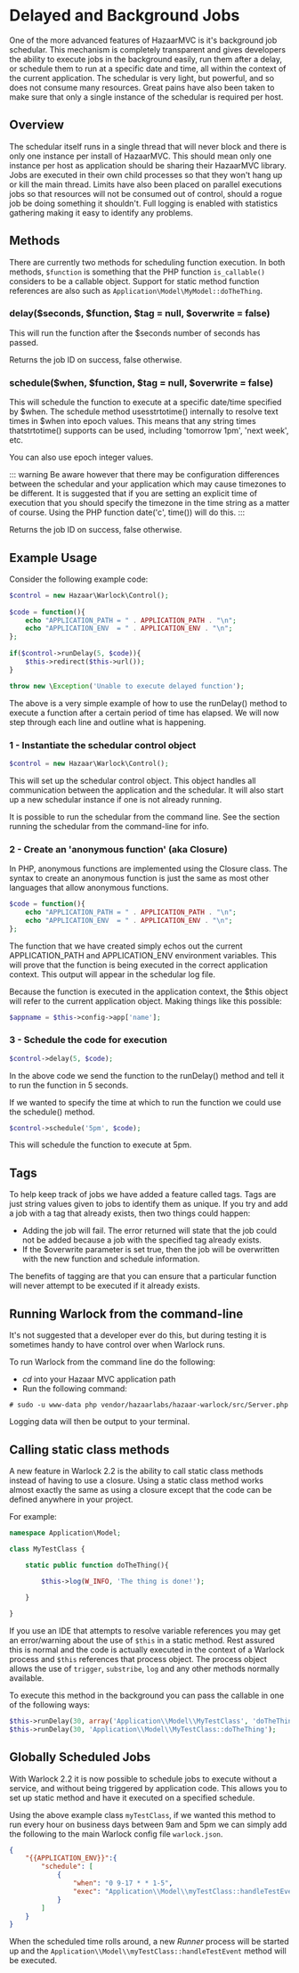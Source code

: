 # Delayed and Background Jobs

One of the more advanced features of HazaarMVC is it's background job schedular. This mechanism is completely transparent and gives developers the ability to execute jobs in the background easily, run them after a delay, or schedule them to run at a specific date and time, all within the context of the current application. The schedular is very light, but powerful, and so does not consume many resources. Great pains have also been taken to make sure that only a single instance of the schedular is required per host.

## Overview

The schedular itself runs in a single thread that will never block and there is only one instance per install of HazaarMVC. This should mean only one instance per host as application should be sharing their HazaarMVC library. Jobs are executed in their own child processes so that they won't hang up or kill the main thread. Limits have also been placed on parallel executions jobs so that resources will not be consumed out of control, should a rogue job be doing something it shouldn't. Full logging is enabled with statistics gathering making it easy to identify any problems.

## Methods

There are currently two methods for scheduling function execution.  In both methods, `$function` is something that the PHP function `is_callable()` considers to be a callable object.  Support for static method function references are also such as `Application\Model\MyModel::doTheThing`.

### delay($seconds, $function, $tag = null, $overwrite = false)

This will run the function after the $seconds number of seconds has passed.

Returns the job ID on success, false otherwise.

### schedule($when, $function, $tag = null, $overwrite = false)

This will schedule the function to execute at a specific date/time specified by $when. The schedule method usesstrtotime() internally to resolve text times in $when into epoch values. This means that any string times thatstrtotime() supports can be used, including 'tomorrow 1pm', 'next week', etc.

You can also use epoch integer values.

::: warning 
Be aware however that there may be configuration differences between the schedular and your application which may cause timezones to be different. It is suggested that if you are setting an explicit time of execution that you should specify the timezone in the time string as a matter of course. Using the PHP function date('c', time()) will do this.
:::

Returns the job ID on success, false otherwise.

## Example Usage

Consider the following example code:

```php
$control = new Hazaar\Warlock\Control();
    
$code = function(){
    echo "APPLICATION_PATH = " . APPLICATION_PATH . "\n";        
    echo "APPLICATION_ENV  = " . APPLICATION_ENV . "\n";
};
    
if($control->runDelay(5, $code)){
    $this->redirect($this->url());
}

throw new \Exception('Unable to execute delayed function');
```

The above is a very simple example of how to use the runDelay() method to execute a function after a certain period of time has elapsed. We will now step through each line and outline what is happening.

### 1 - Instantiate the schedular control object

```php
$control = new Hazaar\Warlock\Control();
```

This will set up the schedular control object. This object handles all communication between the application and the schedular. It will also start up a new schedular instance if one is not already running.

It is possible to run the schedular from the command line. See the section running the schedular from the command-line for info.

### 2 - Create an 'anonymous function' (aka Closure)

In PHP, anonymous functions are implemented using the Closure class. The syntax to create an anonymous function is just the same as most other languages that allow anonymous functions.

```php
$code = function(){
    echo "APPLICATION_PATH = " . APPLICATION_PATH . "\n";
    echo "APPLICATION_ENV  = " . APPLICATION_ENV . "\n";
};
```

The function that we have created simply echos out the current APPLICATION_PATH and APPLICATION_ENV environment variables. This will prove that the function is being executed in the correct application context. This output will appear in the schedular log file.

Because the function is executed in the application context, the $this object will refer to the current application object. Making things like this possible:

```php
$appname = $this->config->app['name'];
```

### 3 - Schedule the code for execution

```php
$control->delay(5, $code);
```

In the above code we send the function to the runDelay() method and tell it to run the function in 5 seconds.

If we wanted to specify the time at which to run the function we could use the schedule() method.

```php
$control->schedule('5pm', $code);
```

This will schedule the function to execute at 5pm.

## Tags

To help keep track of jobs we have added a feature called tags. Tags are just string values given to jobs to identify them as unique. If you try and add a job with a tag that already exists, then two things could happen:

* Adding the job will fail. The error returned will state that the job could not be added because a job with the specified tag already exists.
* If the $overwrite parameter is set true, then the job will be overwritten with the new function and schedule information.

The benefits of tagging are that you can ensure that a particular function will never attempt to be executed if it already exists.

## Running Warlock from the command-line

It's not suggested that a developer ever do this, but during testing it is sometimes handy to have control over when Warlock runs.

To run Warlock from the command line do the following:

* *cd* into your Hazaar MVC application path
* Run the following command:
```shell
# sudo -u www-data php vendor/hazaarlabs/hazaar-warlock/src/Server.php
```
Logging data will then be output to your terminal.

## Calling static class methods

A new feature in Warlock 2.2 is the ability to call static class methods instead of having to use a closure.  Using a static class
method works almost exactly the same as using a closure except that the code can be defined anywhere in your project.

For example:

```php
namespace Application\Model;

class MyTestClass {

    static public function doTheThing(){
    
        $this->log(W_INFO, 'The thing is done!');

    }

}
```

If you use an IDE that attempts to resolve variable references you may get an error/warning about the use of `$this` in a static method.  Rest assured
this is normal and the code is actually executed in the context of a Warlock process and `$this` references that process object.  The process object
allows the use of `trigger`, `substribe`, `log` and any other methods normally available.

To execute this method in the background you can pass the callable in one of the following ways:

```php
$this->runDelay(30, array('Application\\Model\\MyTestClass', 'doTheThing'));
$this->runDelay(30, 'Application\\Model\\MyTestClass::doTheThing');
```

## Globally Scheduled Jobs

With Warlock 2.2 it is now possible to schedule jobs to execute without a service, and without being triggered by application code.  This allows
you to set up static method and have it executed on a specified schedule.

Using the above example class `myTestClass`, if we wanted this method to run every hour on business days between 9am and 5pm we can simply
add the following to the main Warlock config file `warlock.json`.

```json
{
    "{{APPLICATION_ENV}}":{
        "schedule": [
            {
                "when": "0 9-17 * * 1-5",
                "exec": "Application\\Model\\myTestClass::handleTestEvent"
            }
        ]
    }
}
```

When the scheduled time rolls around, a new *Runner* process will be started up and the `Application\\Model\\myTestClass::handleTestEvent` method
will be executed.  
